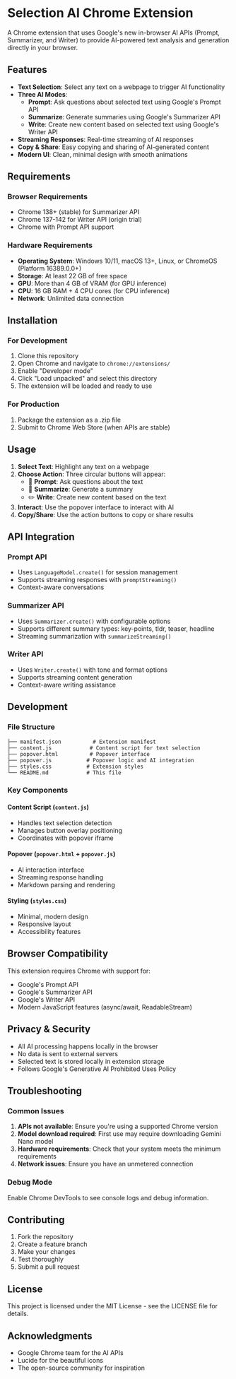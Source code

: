 # Selection AI Chrome Extension

A Chrome extension that uses Google's new in-browser AI APIs (Prompt, Summarizer, and Writer) to provide AI-powered text analysis and generation directly in your browser.

## Features

- **Text Selection**: Select any text on a webpage to trigger AI functionality
- **Three AI Modes**:
  - **Prompt**: Ask questions about selected text using Google's Prompt API
  - **Summarize**: Generate summaries using Google's Summarizer API
  - **Write**: Create new content based on selected text using Google's Writer API
- **Streaming Responses**: Real-time streaming of AI responses
- **Copy & Share**: Easy copying and sharing of AI-generated content
- **Modern UI**: Clean, minimal design with smooth animations

## Requirements

### Browser Requirements
- Chrome 138+ (stable) for Summarizer API
- Chrome 137-142 for Writer API (origin trial)
- Chrome with Prompt API support

### Hardware Requirements
- **Operating System**: Windows 10/11, macOS 13+, Linux, or ChromeOS (Platform 16389.0.0+)
- **Storage**: At least 22 GB of free space
- **GPU**: More than 4 GB of VRAM (for GPU inference)
- **CPU**: 16 GB RAM + 4 CPU cores (for CPU inference)
- **Network**: Unlimited data connection

## Installation

### For Development
1. Clone this repository
2. Open Chrome and navigate to `chrome://extensions/`
3. Enable "Developer mode"
4. Click "Load unpacked" and select this directory
5. The extension will be loaded and ready to use

### For Production
1. Package the extension as a .zip file
2. Submit to Chrome Web Store (when APIs are stable)

## Usage

1. **Select Text**: Highlight any text on a webpage
2. **Choose Action**: Three circular buttons will appear:
   - 💬 **Prompt**: Ask questions about the text
   - 📖 **Summarize**: Generate a summary
   - ✏️ **Write**: Create new content based on the text
3. **Interact**: Use the popover interface to interact with AI
4. **Copy/Share**: Use the action buttons to copy or share results

## API Integration

### Prompt API
- Uses `LanguageModel.create()` for session management
- Supports streaming responses with `promptStreaming()`
- Context-aware conversations

### Summarizer API
- Uses `Summarizer.create()` with configurable options
- Supports different summary types: key-points, tldr, teaser, headline
- Streaming summarization with `summarizeStreaming()`

### Writer API
- Uses `Writer.create()` with tone and format options
- Supports streaming content generation
- Context-aware writing assistance

## Development

### File Structure
```
├── manifest.json          # Extension manifest
├── content.js            # Content script for text selection
├── popover.html          # Popover interface
├── popover.js           # Popover logic and AI integration
├── styles.css           # Extension styles
└── README.md            # This file
```

### Key Components

#### Content Script (`content.js`)
- Handles text selection detection
- Manages button overlay positioning
- Coordinates with popover iframe

#### Popover (`popover.html` + `popover.js`)
- AI interaction interface
- Streaming response handling
- Markdown parsing and rendering

#### Styling (`styles.css`)
- Minimal, modern design
- Responsive layout
- Accessibility features

## Browser Compatibility

This extension requires Chrome with support for:
- Google's Prompt API
- Google's Summarizer API  
- Google's Writer API
- Modern JavaScript features (async/await, ReadableStream)

## Privacy & Security

- All AI processing happens locally in the browser
- No data is sent to external servers
- Selected text is stored locally in extension storage
- Follows Google's Generative AI Prohibited Uses Policy

## Troubleshooting

### Common Issues

1. **APIs not available**: Ensure you're using a supported Chrome version
2. **Model download required**: First use may require downloading Gemini Nano model
3. **Hardware requirements**: Check that your system meets the minimum requirements
4. **Network issues**: Ensure you have an unmetered connection

### Debug Mode
Enable Chrome DevTools to see console logs and debug information.

## Contributing

1. Fork the repository
2. Create a feature branch
3. Make your changes
4. Test thoroughly
5. Submit a pull request

## License

This project is licensed under the MIT License - see the LICENSE file for details.

## Acknowledgments

- Google Chrome team for the AI APIs
- Lucide for the beautiful icons
- The open-source community for inspiration
